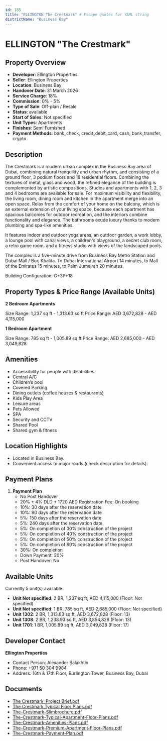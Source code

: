 ```yaml
---
id: 185
title: "ELLINGTON The Crestmark" # Escape quotes for YAML string
districtName: "Business Bay"
---
```


# ELLINGTON "The Crestmark"

## Property Overview
- **Developer**: Ellington Properties
- **Seller**: Ellington Properties
- **Location**: Business Bay
- **Handover Date**: 31 March 2026
- **Service Charge**: 18%
- **Commission**: 0% - 5%
- **Type of Sale**: Off-plan / Resale
- **Status**: available
- **Start of Sales**: Not specified
- **Unit Types**: Apartments
- **Finishes**: Semi Furnished
- **Payment Methods**: bank_check, credit_debit_card, cash, bank_transfer, crypto

## Description
The Crestmark is a modern urban complex in the Business Bay area of Dubai, combining natural tranquility and urban rhythm, and consisting of a ground floor, 3 podium floors and 18 residential floors. Combining the textures of metal, glass and wood, the refined elegance of the building is complemented by artistic compositions. Studios and apartments with 1, 2, 3 and 4 bedrooms are available for sale. For maximum visibility and flexibility, the living room, dining room and kitchen in the apartment merge into an open space. Relax from the comfort of your home on the balcony, which is an external extension of your living space, because each apartment has spacious balconies for outdoor recreation, and the interiors combine functionality and elegance. The bathrooms exude luxury thanks to modern plumbing and spa-like amenities.

It features indoor and outdoor yoga areas, an outdoor garden, a work lobby, a lounge pool with canal views, a children's playground, a secret club room, a retro game room, and a fitness studio with views of the landscaped pools. 

The complex is a five-minute drive from Business Bay Metro Station and Dubai Mall / Burj Khalifa. To Dubai International Airport 14 minutes, to Mall of the Emirates 15 minutes, to Palm Jumeirah 20 minutes.

Building Configuration: G+3P+18

## Property Types & Price Range (Available Units)
**2 Bedroom Apartments**

Size Range: 1,237 sq ft - 1,313.63 sq ft
Price Range: AED 3,672,828 - AED 4,115,000

**1 Bedroom Apartment**

Size Range: 785 sq ft - 1,005.89 sq ft
Price Range: AED 2,685,000 - AED 3,049,828

## Amenities
- Accessibility for people with disabilities
- Central A/C
- Children’s pool
- Covered Parking
- Dining outlets  (coffee houses & restaurants)
- Kids Play Area
- Leisure areas
- Pets Allowed
- SPA
- Security and CCTV
- Shared Pool
- Shared gym & fitness

## Location Highlights
- Located in Business Bay.
- Convenient access to major roads (check description for details).

## Payment Plans
1. **Payment Plan**
   - No Post Handover
   - 20% + 4% DLD + 1720 AED Registration Fee: On booking
   - 10%: 30 days after the reservation date
   - 10%: 90 days after the reservation date
   - 5%: 150 days after the reservation date
   - 5%: 240 days after the reservation date
   - 5%: On completion of 30% construction of the project
   - 5%: On completion of 40% construction of the project
   - 5%: On completion of 50% construction of the project
   - 5%: On completion of 60% construction of the project
   - 30%: On completion
   - Down Payment: 20%
   - Post Handover: No

## Available Units
Currently 5 unit(s) available:
- **Unit Not specified**: 2 BR, 1,237 sq ft, AED 4,115,000 (Floor: Not specified)
- **Unit Not specified**: 1 BR, 785 sq ft, AED 2,685,000 (Floor: Not specified)
- **Unit 1302**: 2 BR, 1,313.63 sq ft, AED 3,672,828 (Floor: 13)
- **Unit 1308**: 2 BR, 1,238.93 sq ft, AED 3,854,828 (Floor: 13)
- **Unit 1701**: 1 BR, 1,005.89 sq ft, AED 3,049,828 (Floor: 17)

## Developer Contact
**Ellington Properties**
- Contact Person: Alexander Balakhtin
- Phone: +971 50 304 9984
- Address: 16th & 17th Floor, Burlington Tower, Business Bay, Dubai

## Documents
- [The Crestmark_Project Brief.pdf](https://cdn.geniemap.net/2023/06/23/0V6IF37mp1vsCDWNlXztgjIjvopwTuUrarCtGfjM.pdf)
- [The Crestmark Typical Floor Plans.pdf](https://cdn.geniemap.net/2023/06/23/da4ma6xEzQ4cKCK2WuCa950ADM2G96OId0mjbRPQ.pdf)
- [The-Crestmark-Slimbrochure.pdf](https://cdn.geniemap.net/2023/06/23/6vB7JzvJ7nV7dlJfIWJFrDnDxoBDTv3f0WvKEFw2.pdf)
- [The-Crestmark-Typical-Apartment-Floor-Plans.pdf](https://cdn.geniemap.net/2023/06/23/YFsxKGRs0B34KKUhFOGLQRLD1F6giKhuCxlrBLma.pdf)
- [The-Crestmark-Amenities-Plans.pdf](https://cdn.geniemap.net/2023/06/23/h6VacvCB7bsrvnXiM5FEN47SclKFF6D4T4nH8HC8.pdf)
- [The-Crestmark-Premium-Apartment-Floor-Plans.pdf](https://cdn.geniemap.net/2023/06/23/cIW5XlqUhQrrVVAKtdMnKY66b1rCqFerUP28AORU.pdf)
- [The-Crestmark-Payment-Plan.pdf](https://cdn.geniemap.net/2023/06/23/D6xJ6OepzgLTTk9rZH1lvo4bA8FjIRiTP4TVg9fo.pdf)
